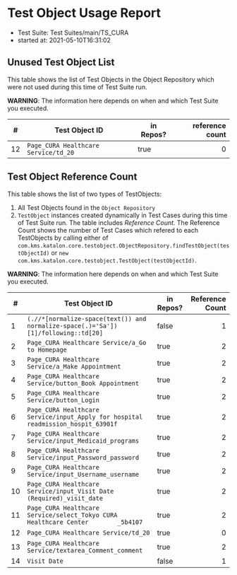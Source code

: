 # Test Object Usage Report

- Test Suite: Test Suites/main/TS_CURA
- started at: 2021-05-10T16:31:02

## Unused Test Object List

This table shows the list of Test Objects in the Object Repository which were not used during this time of Test Suite run.

**WARNING**: The information here depends on when and which Test Suite you executed.

| # | Test Object ID | in Repos? | reference count |
| - | -------------- | --------- | --------------: |
| 12 | `Page_CURA Healthcare Service/td_20` | true | 0 |


## Test Object Reference Count

This table shows the list of two types of TestObjects:
1. All Test Objects found in the `Object Repository`
2. `TestObject` instances created dynamically in Test Cases during this time of Test Suite run.
The table includes *Reference Count*. The Reference Count shows the number of Test Cases which refered to each TestObjects by calling either of `com.kms.katalon.core.testobject.ObjectRepository.findTestObject(testObjectId)` or `new com.kms.katalon.core.testobject.TestObject(testObjectId)`.

**WARNING**: The information here depends on when and which Test Suite you executed.

| # | Test Object ID | in Repos? | Reference Count |
| - | -------------- | --------- | --------------: |
| 1 | `(.//*[normalize-space(text()) and normalize-space(.)='Sa'])[1]/following::td[20]` | false | 1 |
| 2 | `Page_CURA Healthcare Service/a_Go to Homepage` | true | 2 |
| 3 | `Page_CURA Healthcare Service/a_Make Appointment` | true | 2 |
| 4 | `Page_CURA Healthcare Service/button_Book Appointment` | true | 2 |
| 5 | `Page_CURA Healthcare Service/button_Login` | true | 2 |
| 6 | `Page_CURA Healthcare Service/input_Apply for hospital readmission_hospit_63901f` | true | 2 |
| 7 | `Page_CURA Healthcare Service/input_Medicaid_programs` | true | 2 |
| 8 | `Page_CURA Healthcare Service/input_Password_password` | true | 2 |
| 9 | `Page_CURA Healthcare Service/input_Username_username` | true | 2 |
| 10 | `Page_CURA Healthcare Service/input_Visit Date (Required)_visit_date` | true | 2 |
| 11 | `Page_CURA Healthcare Service/select_Tokyo CURA Healthcare Center        _5b4107` | true | 2 |
| 12 | `Page_CURA Healthcare Service/td_20` | true | 0 |
| 13 | `Page_CURA Healthcare Service/textarea_Comment_comment` | true | 2 |
| 14 | `Visit Date` | false | 1 |


